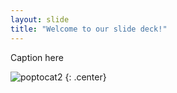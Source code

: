 ```yaml
---
layout: slide
title: "Welcome to our slide deck!"
---
```


Caption here

![poptocat2](https://octodex.github.com/images/mona-lovelace.jpg)
{: .center}
